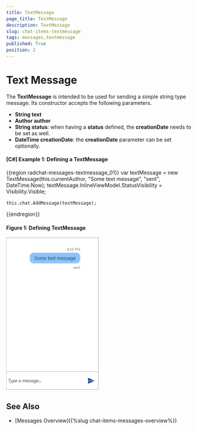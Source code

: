 ```yaml
---
title: TextMessage
page_title: TextMessage
description: TextMessage
slug: chat-items-textmessage
tags: messages,textmessage
published: True
position: 2
---
```


# Text Message

The __TextMessage__ is intended to be used for sending a simple string type message. Its constructor accepts the following parameters.

* __String text__ 
* __Author author__
* __String status__: when having a __status__ defined, the __creationDate__ needs to be set as well.
* __DateTime creationDate__: the __creationDate__ parameter can be set optionally.

#### __[C#] Example 1: Defining a TextMessage__ 
{{region radchat-messages-textmessage_01}}
	var textMessage = new TextMessage(this.currentAuthor, "Some text message", "sent", DateTime.Now);
    textMessage.InlineViewModel.StatusVisibility = Visibility.Visible;

    this.chat.AddMessage(textMessage);
{{endregion}}

#### __Figure 1: Defining TextMessage__
![TextMessage with Status set](images/RadChat_Messages_Text_01.png)

## See Also

* [Messages Overview]({%slug chat-items-messages-overview%})
